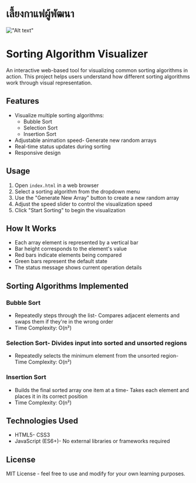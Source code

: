 # เลี้ยงกาแฟผู้พัฒนา

!["Alt text"](https://warathepj.github.io/js-ai-gallery/public/image/promptpay-20.png)

# Sorting Algorithm Visualizer

An interactive web-based tool for visualizing common sorting algorithms in action. This project helps users understand how different sorting algorithms work through visual representation.

## Features

- Visualize multiple sorting algorithms:
  - Bubble Sort
  - Selection Sort
  - Insertion Sort
- Adjustable animation speed- Generate new random arrays
- Real-time status updates during sorting
- Responsive design

## Usage

1. Open `index.html` in a web browser
2. Select a sorting algorithm from the dropdown menu
3. Use the "Generate New Array" button to create a new random array
4. Adjust the speed slider to control the visualization speed
5. Click "Start Sorting" to begin the visualization

## How It Works

- Each array element is represented by a vertical bar
- Bar height corresponds to the element's value
- Red bars indicate elements being compared
- Green bars represent the default state
- The status message shows current operation details

## Sorting Algorithms Implemented

### Bubble Sort

- Repeatedly steps through the list- Compares adjacent elements and swaps them if they're in the wrong order
- Time Complexity: O(n²)

### Selection Sort- Divides input into sorted and unsorted regions

- Repeatedly selects the minimum element from the unsorted region- Time Complexity: O(n²)

### Insertion Sort

- Builds the final sorted array one item at a time- Takes each element and places it in its correct position
- Time Complexity: O(n²)

## Technologies Used

- HTML5- CSS3
- JavaScript (ES6+)- No external libraries or frameworks required

## License

MIT License - feel free to use and modify for your own learning purposes.
